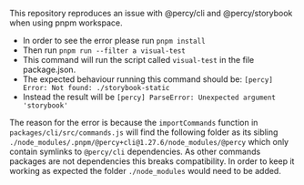 This repository reproduces an issue with @percy/cli and @percy/storybook when using pnpm workspace.

- In order to see the error please run `pnpm install`
- Then run `pnpm run --filter a visual-test`
- This command will run the script called `visual-test` in the file package.json. 
- The expected behaviour running this command should be: `[percy] Error: Not found: ./storybook-static`
- Instead the result will be `[percy] ParseError: Unexpected argument 'storybook'`

The reason for the error is because the `importCommands` function in `packages/cli/src/commands.js` will find the following folder as its sibling `./node_modules/.pnpm/@percy+cli@1.27.6/node_modules/@percy` which only contain symlinks to `@percy/cli` dependencies. As other commands packages are not dependencies this breaks compatibility. In order to keep it working as expected the folder `./node_modules` would need to be added.